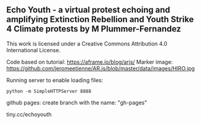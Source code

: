 Echo Youth - a virtual protest echoing and amplifying Extinction Rebellion and Youth Strike 4 Climate protests 
by M Plummer-Fernandez
---

This work is licensed under a Creative Commons Attribution 4.0 International License.



Code based on tutorial: https://aframe.io/blog/arjs/
Marker image: https://github.com/jeromeetienne/AR.js/blob/master/data/images/HIRO.jpg



Running server to enable loading files:

```
python -m SimpleHTTPServer 8888
```

github pages: create branch with the name: "gh-pages"

tiny.cc/echoyouth
